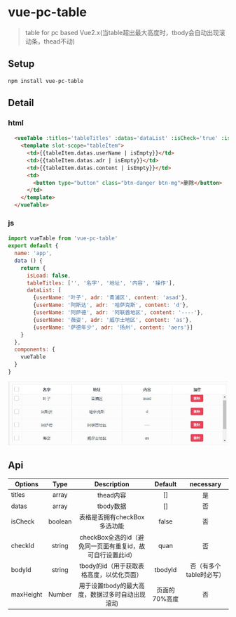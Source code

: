 # vue-pc-table

> table for pc based Vue2.x(当table超出最大高度时，tbody会自动出现滚动条，thead不动)

## Setup

``` bash
npm install vue-pc-table
```

## Detail
### html

```html
  <vueTable :titles='tableTitles' :datas='dataList' :isCheck='true' :isLoad='isLoad' :maxHeight='230'>
    <template slot-scope="tableItem">
      <td>{{tableItem.datas.userName | isEmpty}}</td>
      <td>{{tableItem.datas.adr | isEmpty}}</td>
      <td>{{tableItem.datas.content | isEmpty}}</td>
      <td>
        <button type="button" class="btn-danger btn-mg">删除</button>
      </td>
    </template>
  </vueTable>
```
### js
```js
import vueTable from 'vue-pc-table'
export default {
  name: 'app',
  data () {
    return {
      isLoad: false,
      tableTitles: ['', '名字', '地址', '内容', '操作'],
      dataList: [
        {userName: '叶子', adr: '青浦区', content: 'asad'},
        {userName: '阿斯达', adr: '哈萨克斯', content: 'd'},
        {userName: '阿萨德', adr: '阿联酋地区', content: '----'},
        {userName: '薇姿', adr: '威尔士地区', content: 'as'},
        {userName: '萨德年少', adr: '扬州', content: 'aers'}]
    }
  },
  components: {
    vueTable
  }
}
```
![image](https://github.com/fly2688/vue-pc-table/blob/master/src/xiaoguotu.jpg)
## Api

| Options         | Type     | Description                 | Default | necessary |
|-----------------|:--------:|:---------------------------:|:--------:|:--------:|
| titles | array | thead内容 | [] | 是 |
| datas | array | tbody数据 | [] | 否 |
| isCheck | boolean | 表格是否拥有checkBox多选功能 | false | 否 |
| checkId | string | checkBox全选的id（避免同一页面有重复id，故可自行设置此id） | quan | 否 |
| bodyId | string | tbody的id（用于获取表格高度，以优化页面） | tbodyId | 否（有多个table时必写） |
| maxHeight | Number | 用于设置tbody的最大高度，数据过多时自动出现滚动 | 页面的70%高度 | 否 |
